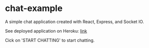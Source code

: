 # chat-example

A simple chat application created with React, Express, and Socket IO. 

See deployed application on Heroku: [link](https://nameless-river-14287.herokuapp.com/)

Cick on 'START CHATTING' to start chatting.


